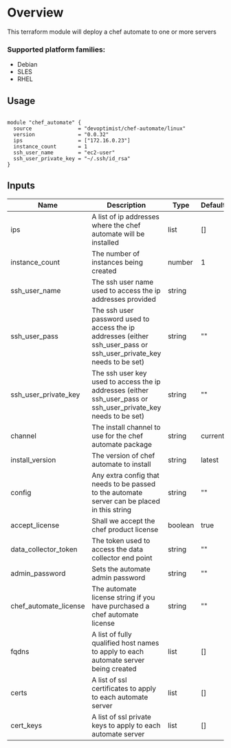 # Overview
This terraform module will deploy a chef automate to one or more servers

### Supported platform families:
 * Debian
 * SLES
 * RHEL

## Usage

```hcl

module "chef_automate" {
  source               = "devoptimist/chef-automate/linux"
  version              = "0.0.32"
  ips                  = ["172.16.0.23"]
  instance_count       = 1
  ssh_user_name        = "ec2-user"
  ssh_user_private_key = "~/.ssh/id_rsa"
}
```

## Inputs

| Name | Description | Type | Default | Required |
|------|-------------|------|---------|----------|
|ips|A list of ip addresses where the chef automate will be installed|list|[]|no|
|instance_count|The number of instances being created|number|1|no|
|ssh_user_name|The ssh user name used to access the ip addresses provided|string||yes|
|ssh_user_pass|The ssh user password used to access the ip addresses (either ssh_user_pass or ssh_user_private_key needs to be set)|string|""|no|
|ssh_user_private_key|The ssh user key used to access the ip addresses (either ssh_user_pass or ssh_user_private_key needs to be set)|string|""|no|
|channel|The install channel to use for the chef automate package|string|current|no|
|install_version|The version of chef automate to install|string|latest|no|
|config|Any extra config that needs to be passed to the automate server can be placed in this string|string|""|no|
|accept_license|Shall we accept the chef product license|boolean|true|no|
|data_collector_token|The token used to access the data collector end point|string|""|no|
|admin_password|Sets the automate admin password|string|""|no|
|chef_automate_license|The automate license string if you have purchased a chef automate license|string|""|no|
|fqdns|A list of fully qualified host names to apply to each automate server being created|list|[]|no|
|certs|A list of ssl certificates to apply to each automate server|list|[]|no|
|cert_keys|A list of ssl private keys to apply to each automate server|list|[]|no|
